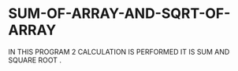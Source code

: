 # SUM-OF-ARRAY-AND-SQRT-OF-ARRAY
IN THIS PROGRAM 2 CALCULATION IS PERFORMED IT IS SUM AND SQUARE ROOT .
